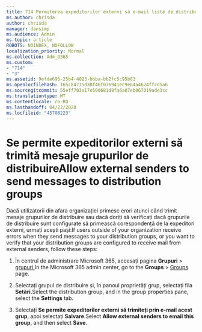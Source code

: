 ```yaml
---
title: 714 Permiterea expeditorilor externi să e-mail liste de distribuire
ms.author: chrisda
author: chrisda
manager: dansimp
ms.audience: Admin
ms.topic: article
ROBOTS: NOINDEX, NOFOLLOW
localization_priority: Normal
ms.collection: Adm_O365
ms.custom:
- "714"
- "3"
ms.assetid: 9efde695-25b4-4023-bbba-bb2fc5c95b83
ms.openlocfilehash: 165c84715d38f46f076941ec9eb4a4624ffcd5a6
ms.sourcegitcommit: 55eff703a17e500681d8fa6a87eb067019ade3cc
ms.translationtype: MT
ms.contentlocale: ro-RO
ms.lasthandoff: 04/22/2020
ms.locfileid: "43708223"
---
```

# <a name="allow-external-senders-to-send-messages-to-distribution-groups"></a><span data-ttu-id="f2210-102">Se permite expeditorilor externi să trimită mesaje grupurilor de distribuire</span><span class="sxs-lookup"><span data-stu-id="f2210-102">Allow external senders to send messages to distribution groups</span></span>

<span data-ttu-id="f2210-103">Dacă utilizatorii din afara organizației primesc erori atunci când trimit mesaje grupurilor de distribuire sau dacă doriți să verificați dacă grupurile de distribuire sunt configurate să primească corespondență de la expeditori externi, urmați acești pași:</span><span class="sxs-lookup"><span data-stu-id="f2210-103">If users outside of your organization receive errors when they send messages to your distribution groups, or you want to verify that your distribution groups are configured to receive mail from external senders, follow these steps:</span></span>

1. <span data-ttu-id="f2210-104">În centrul de administrare Microsoft 365, accesați pagina **Grupuri** > [grupuri.](https://portal.office.com/adminportal/home#/groups)</span><span class="sxs-lookup"><span data-stu-id="f2210-104">In the Microsoft 365 admin center, go to the **Groups** > [Groups](https://portal.office.com/adminportal/home#/groups) page.</span></span>  

2. <span data-ttu-id="f2210-105">Selectați grupul de distribuire și, în panoul proprietăți grup, selectați fila **Setări.**</span><span class="sxs-lookup"><span data-stu-id="f2210-105">Select the distribution group, and in the group properties pane, select the **Settings** tab.</span></span>

3. <span data-ttu-id="f2210-106">Selectați **Se permite expeditorilor externi să trimiteți prin e-mail acest grup**, apoi selectați **Salvare**.</span><span class="sxs-lookup"><span data-stu-id="f2210-106">Select **Allow external senders to email this group**, and then select **Save**.</span></span>
